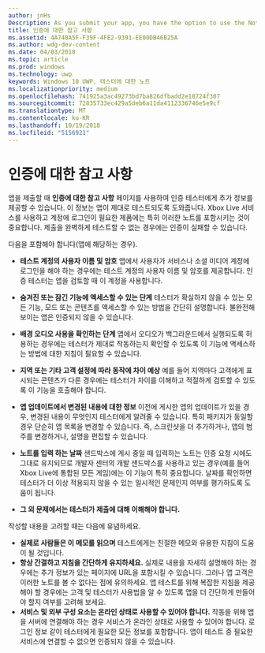 ```yaml
---
author: jnHs
Description: As you submit your app, you have the option to use the Notes for certification page to provide additional info to the certification testers. This info can help ensure that your app is tested correctly.
title: 인증에 대한 참고 사항
ms.assetid: 4A740A5F-F39F-4FE2-9391-EE00DB46B25A
ms.author: wdg-dev-content
ms.date: 04/03/2018
ms.topic: article
ms.prod: windows
ms.technology: uwp
keywords: Windows 10 UWP, 테스터에 대한 노트
ms.localizationpriority: medium
ms.openlocfilehash: 741925a3ac49273bd7ba826dfbadd2e18724f307
ms.sourcegitcommit: 72835733ec429a5deb6a11da4112336746e5e9cf
ms.translationtype: MT
ms.contentlocale: ko-KR
ms.lasthandoff: 10/19/2018
ms.locfileid: "5156921"
---
```

# <a name="notes-for-certification"></a>인증에 대한 참고 사항


앱을 제출할 때 **인증에 대한 참고 사항** 페이지를 사용하여 인증 테스터에게 추가 정보를 제공할 수 있습니다. 이 정보는 앱이 제대로 테스트되도록 도와줍니다. Xbox Live 서비스를 사용하고 계정에 로그인이 필요한 제품에는 특히 이러한 노트를 포함시키는 것이 중요합니다. 제출을 완벽하게 테스트할 수 없는 경우에는 인증이 실패할 수 있습니다.

다음을 포함해야 합니다(앱에 해당하는 경우).

-   **테스트 계정의 사용자 이름 및 암호** 앱에서 사용자가 서비스나 소셜 미디어 계정에 로그인을 해야 하는 경우에는 테스트 계정의 사용자 이름 및 암호를 제공합니다. 인증 테스터는 앱을 검토할 때 이 계정을 사용합니다.

-   **숨겨진 또는 잠긴 기능에 액세스할 수 있는 단계** 테스터가 확실하지 않을 수 있는 모든 기능, 모드 또는 콘텐츠를 액세스할 수 있는 방법을 간단히 설명합니다. 불완전해 보이는 앱은 인증되지 않을 수 있습니다.

-   **배경 오디오 사용을 확인하는 단계** 앱에서 오디오가 백그라운드에서 실행되도록 허용하는 경우에는 테스터가 제대로 작동하는지 확인할 수 있도록 이 기능에 액세스하는 방법에 대한 지침이 필요할 수 있습니다.

-  **지역 또는 기타 고객 설정에 따라 동작에 차이 예상** 예를 들어 지역마다 고객에게 표시되는 콘텐츠가 다른 경우에는 테스터가 차이를 이해하고 적절하게 검토할 수 있도록 이 기능을 호출해야 합니다.

-   **앱 업데이트에서 변경된 내용에 대한 정보** 이전에 게시한 앱의 업데이트가 있을 경우, 변경된 내용이 무엇인지 테스터에게 알려줄 수 있습니다. 특히 패키지가 동일할 경우 단순히 앱 목록을 변경할 수 있습니다. 즉, 스크린샷을 더 추가하거나, 앱의 범주를 변경하거나, 설명을 편집할 수 있습니다.

-   **노트를 입력 하는 날짜** 샌드박스에 게시 중일 때 입력하는 노트는 인증 요청 시에도 그대로 유지되므로 개발자 센터의 개발 샌드박스를 사용하고 있는 경우(예를 들어 Xbox Live에 통합된 모든 게임)에는 이 기능이 특히 중요합니다. 날짜를 확인하면 테스터가 더 이상 적용되지 않을 수 있는 일시적인 문제인지 여부를 평가하도록 도움이 됩니다.

-  **그 외 문제에서는 테스터가 제출에 대해 이해해야 합니다.**

작성할 내용을 고려할 때는 다음에 유념하세요.

-   **실제로 사람들은 이 메모를 읽으며** 테스트에게는 친절한 메모와 유용한 지침이 도움이 될 것입니다.
-   **항상 간결하고 지침을 간단하게 유지하세요.** 실제로 내용을 자세히 설명해야 하는 경우에는 추가 정보가 있는 페이지에 URL을 포함시킬 수 있습니다. 그러나 앱 고객은 이러한 노트를 볼 수 없다는 점에 유의하세요. 앱 테스트를 위해 복잡한 지침을 제공해야 할 경우에는 고객 및 테스터가 사용법을 알 수 있도록 앱을 더 간단하게 만들어야 할지 여부를 고려해 보세요.
-   **서비스 및 외부 구성 요소는 온라인 상태로 사용할 수 있어야 합니다.** 작동을 위해 앱을 서버에 연결해야 하는 경우 서비스가 온라인 상태로 사용할 수 있어야 합니다. 로그인 정보 같이 테스터에게 필요한 모든 정보를 포함합니다. 앱이 테스트 중 필요한 서비스에 연결할 수 없으면 인증되지 않을 수 있습니다.

 

 




